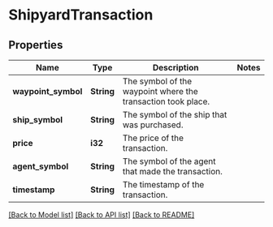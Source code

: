 # ShipyardTransaction

## Properties

Name | Type | Description | Notes
------------ | ------------- | ------------- | -------------
**waypoint_symbol** | **String** | The symbol of the waypoint where the transaction took place. | 
**ship_symbol** | **String** | The symbol of the ship that was purchased. | 
**price** | **i32** | The price of the transaction. | 
**agent_symbol** | **String** | The symbol of the agent that made the transaction. | 
**timestamp** | **String** | The timestamp of the transaction. | 

[[Back to Model list]](../README.md#documentation-for-models) [[Back to API list]](../README.md#documentation-for-api-endpoints) [[Back to README]](../README.md)


